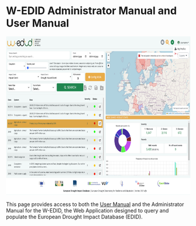 # W-EDID Administrator Manual and User Manual

<img src="./EDID_USER_MANUAL/media/image10.png" style="width:7.8in;height:4.5in"
alt/>

This page provides access to both the [User Manual](./EDID_USER_MANUAL/README.md) and the Administrator Manual for the W-EDID, the Web Application designed to query and populate the European Drought Impact Database (EDID).
##
